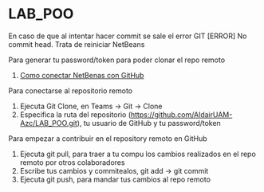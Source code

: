 # LAB_POO

En caso de que al intentar hacer commit se sale el error GIT [ERROR] No commit head. Trata de reiniciar NetBeans

Para generar tu password/token para poder clonar el repo remoto
1. [Como conectar NetBenas con GitHub](https://www.youtube.com/watch?v=UOIPS-ewFHg)

Para conectarse al repositorio remoto
1. Ejecuta Git Clone, en Teams -> Git -> Clone
2. Especifica la ruta del repositorio (https://github.com/AldairUAM-Azc/LAB_POO.git), tu usuario de GitHub y tu password/token


Para empezar a contribuir en el repository remoto en GitHub

1. Ejecuta git pull, para traer a tu compu los cambios realizados en el repo remoto por otros colaboradores
2. Escribe tus cambios y commitealos,  git add -> git commit
3. Ejecuta git push, para mandar tus cambios al repo remoto
